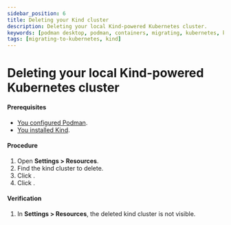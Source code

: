 ```yaml
---
sidebar_position: 6
title: Deleting your Kind cluster
description: Deleting your local Kind-powered Kubernetes cluster.
keywords: [podman desktop, podman, containers, migrating, kubernetes, kind]
tags: [migrating-to-kubernetes, kind]
---
```


# Deleting your local Kind-powered Kubernetes cluster

#### Prerequisites

- [You configured Podman](creating-a-kind-cluster.md).
- [You installed Kind](https://kind.sigs.k8s.io/).

#### Procedure

1. Open **Settings > Resources**.
1. Find the kind cluster to delete.
1. Click <icon icon="fa-solid fa-stop" size="lg" />.
1. Click <icon icon="fa-solid fa-trash" size="lg" />.

#### Verification

1. In **Settings > Resources**, the deleted kind cluster is not visible.
